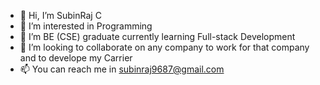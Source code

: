 - 👋 Hi, I’m SubinRaj C
- 👀 I’m interested in Programming
- 🌱 I’m BE (CSE) graduate currently learning Full-stack Development
- 💞️ I’m looking to collaborate on any company to work for that company and to develope my Carrier
- 📫 You can reach me in subinraj9687@gmail.com

<!---
SubinRajC/SubinRajC is a ✨ special ✨ repository because its `README.md` (this file) appears on your GitHub profile.
You can click the Preview link to take a look at your changes.
--->
